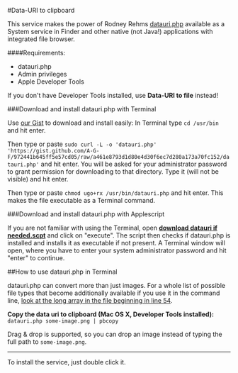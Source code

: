 #Data-URI to clipboard

This service makes the power of Rodney Rehms [datauri.php](https://gist.github.com/rodneyrehm/1372758/) available as a System service in Finder and other native (not Java!) applications with integrated file browser.

####Requirements:
* datauri.php
* Admin privileges
* Apple Developer Tools

If you don't have Developer Tools installed, use **Data-URI to file** instead!


###Download and install datauri.php with Terminal

Use [our Gist](https://gist.github.com/A-G-F/972441b645ff5e57cd05/raw/a461e8793d1d80e4d30f6ec7d280a173a70fc152/datauri.php) to download and install easily:
In Terminal type
`cd /usr/bin`
and hit enter.

Then type or paste
`sudo curl -L -o 'datauri.php' 'https://gist.github.com/A-G-F/972441b645ff5e57cd05/raw/a461e8793d1d80e4d30f6ec7d280a173a70fc152/datauri.php'`
and hit enter. You will be asked for your administrator password to grant permission for downloading to that directory. 
Type it (will not be visible) and hit enter.

Then type or paste
`chmod ugo+rx /usr/bin/datauri.php`
and hit enter. This makes the file executable as a Terminal command.


###Download and install datauri.php with Applescript

If you are not familiar with using the Terminal, open **[download datauri if needed.scpt](https://github.com/A-G-F/ML-Scripts/blob/master/Services/download%20datauri%20if%20needed.scpt)** and click on "execute". The script then checks if datauri.php is installed and installs it as executable if not present. A Terminal window will open, where you have to enter your system administrator password and hit "enter" to continue.


##How to use datauri.php in Terminal

datauri.php can convert more than just images. For a whole list of possible file types that become additionally available if you use it in the command line, [look at the long array in the file beginning in line 54](https://gist.github.com/A-G-F/972441b645ff5e57cd05).

**Copy the data uri to clipboard (Mac OS X, Developer Tools installed):** 
`datauri.php some-image.png | pbcopy`


Drag & drop is supported, so you can drop an image instead of typing the full path to `some-image.png`.

<hr>

To install the service, just double click it.